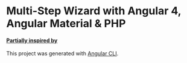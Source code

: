 #  Multi-Step Wizard with Angular 4, Angular Material & PHP

#### [Partially inspired by](http://angular-multi-step-wizard.azurewebsites.net/)

This project was generated with [Angular CLI](https://github.com/angular/angular-cli).